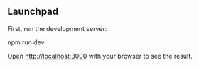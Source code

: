 
## Launchpad

First, run the development server:

npm run dev

Open [http://localhost:3000](http://localhost:3000) with your browser to see the result.
